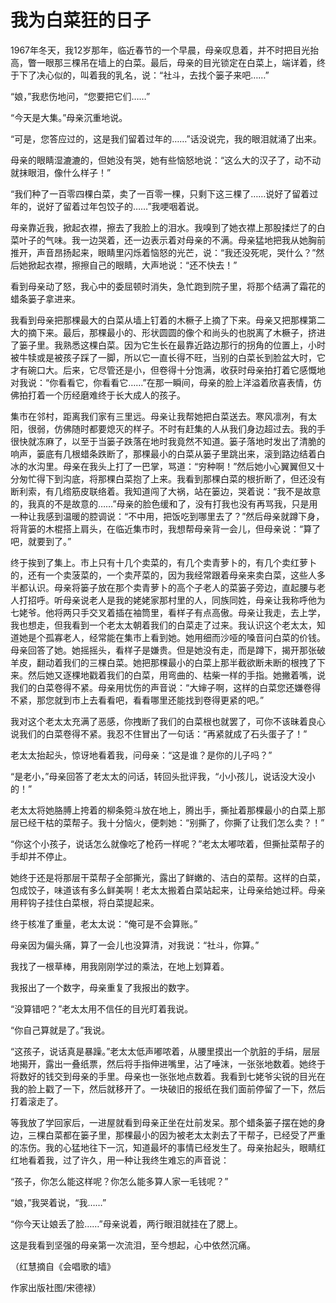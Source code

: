 # 我为白菜狂的日子

1967年冬天，我12岁那年，临近春节的一个早晨，母亲叹息着，并不时把目光抬高，瞥一眼那三棵吊在墙上的白菜。最后，母亲的目光锁定在白菜上，端详着，终于下了决心似的，叫着我的乳名，说：“社斗，去找个篓子来吧……”

“娘，”我悲伤地问，“您要把它们……”

“今天是大集。”母亲沉重地说。

“可是，您答应过的，这是我们留着过年的……”话没说完，我的眼泪就涌了出来。

母亲的眼睛湿漉漉的，但她没有哭，她有些恼怒地说：“这么大的汉子了，动不动就抹眼泪，像什么样子！”

“我们种了一百零四棵白菜，卖了一百零一棵，只剩下这三棵了……说好了留着过年的，说好了留着过年包饺子的……”我哽咽着说。

母亲靠近我，掀起衣襟，擦去了我脸上的泪水。我嗅到了她衣襟上那股揉烂了的白菜叶子的气味。我一边哭着，还一边表示着对母亲的不满。母亲猛地把我从她胸前推开，声音昂扬起来，眼睛里闪烁着恼怒的光芒，说：“我还没死呢，哭什么？”然后她掀起衣襟，擦擦自己的眼睛，大声地说：“还不快去！”

看到母亲动了怒，我心中的委屈顿时消失，急忙跑到院子里，将那个结满了霜花的蜡条篓子拿进来。

我看到母亲把那棵最大的白菜从墙上钉着的木橛子上摘了下来。母亲又把那棵第二大的摘下来。最后，那棵最小的、形状圆圆的像个和尚头的也脱离了木橛子，挤进了篓子里。我熟悉这棵白菜。因为它生长在最靠近路边那行的拐角的位置上，小时被牛犊或是被孩子踩了一脚，所以它一直长得不旺，当别的白菜长到脸盆大时，它才有碗口大。后来，它尽管还是小，但卷得十分饱满，收获时母亲拍打着它感慨地对我说：“你看看它，你看看它……”在那一瞬间，母亲的脸上洋溢着欣喜表情，仿佛拍打着一个历经磨难终于长大成人的孩子。

集市在邻村，距离我们家有三里远。母亲让我帮她把白菜送去。寒风凛冽，有太阳，很弱，仿佛随时都要熄灭的样子。不时有赶集的人从我们身边超过去。我的手很快就冻麻了，以至于当篓子跌落在地时我竟然不知道。篓子落地时发出了清脆的响声，篓底有几根蜡条跌断了，那棵最小的白菜从篓子里跳出来，滚到路边结着白冰的水沟里。母亲在我头上打了一巴掌，骂道：“穷种啊！”然后她小心翼翼但又十分匆忙得下到沟底，将那棵白菜抱了上来。我看到那棵白菜的根折断了，但还没有断利索，有几绺筋皮联络着。我知道闯了大祸，站在篓边，哭着说：“我不是故意的，我真的不是故意的……”母亲的脸色缓和了，没有打我也没有再骂我，只是用一种让我感到温暖的腔调说：“不中用，把饭吃到哪里去了？”然后母亲就蹲下身，将背篓的木棍搭上肩头，在临近集市时，我想帮母亲背一会儿，但母亲说：“算了吧，就要到了。”

终于挨到了集上。市上只有十几个卖菜的，有几个卖青萝卜的，有几个卖红萝卜的，还有一个卖菠菜的，一个卖芹菜的，因为我经常跟着母亲来卖白菜，这些人多半都认识。母亲将篓子放在那个卖青萝卜的高个子老人的菜篓子旁边，直起腰与老人打招呼。听母亲说老人是我的姥姥家那村里的人，同族同姓，母亲让我称呼他为七姥爷。他将两只手交叉着插在袖筒里，看样子有点高傲。母亲让我走，去上学，我也想走，但我看到一个老太太朝着我们的白菜走了过来。我认识这个老太太，知道她是个孤寡老人，经常能在集市上看到她。她用细而沙哑的嗓音问白菜的价钱。母亲回答了她。她摇摇头，看样子是嫌贵。但是她没有走，而是蹲下，揭开那张破羊皮，翻动着我们的三棵白菜。她把那棵最小的白菜上那半截欲断未断的根拽了下来。然后她又逐棵地戳着我们的白菜，用弯曲的、枯柴一样的手指。她撇着嘴，说我们的白菜卷得不紧。母亲用忧伤的声音说：“大婶子啊，这样的白菜您还嫌卷得不紧，那您就到市上去看看吧，看看哪里还能找到卷得更紧的吧。”

我对这个老太太充满了恶感，你拽断了我们的白菜根也就罢了，可你不该昧着良心说我们的白菜卷得不紧。我忍不住冒出了一句话：“再紧就成了石头蛋子了！”

老太太抬起头，惊讶地看着我，问母亲：“这是谁？是你的儿子吗？”

“是老小，”母亲回答了老太太的问话，转回头批评我，“小小孩儿，说话没大没小的！”

老太太将她胳膊上挎着的柳条箢斗放在地上，腾出手，撕扯着那棵最小的白菜上那层已经干枯的菜帮子。我十分恼火，便刺她：“别撕了，你撕了让我们怎么卖？！”

“你这个小孩子，说话怎么就像吃了枪药一样呢？”老太太嘟哝着，但撕扯菜帮子的手却并不停止。

她终于还是将那层干菜帮子全部撕光，露出了鲜嫩的、洁白的菜帮。这样的白菜，包成饺子，味道该有多么鲜美啊！老太太搬着白菜站起来，让母亲给她过秤。母亲用秤钩子挂住白菜根，将白菜提起来。

终于核准了重量，老太太说：“俺可是不会算账。”

母亲因为偏头痛，算了一会儿也没算清，对我说：“社斗，你算。”

我找了一根草棒，用我刚刚学过的乘法，在地上划算着。

我报出了一个数字，母亲重复了我报出的数字。

“没算错吧？”老太太用不信任的目光盯着我说。

“你自己算就是了。”我说。

“这孩子，说话真是暴躁。”老太太低声嘟哝着，从腰里摸出一个肮脏的手绢，层层地揭开，露出一叠纸票，然后将手指伸进嘴里，沾了唾沫，一张张地数着。她终于将数好的钱交到母亲的手里。母亲也一张张地点数着。我看到七姥爷尖锐的目光在我的脸上戳了一下，然后就移开了。一块破旧的报纸在我们面前停留了一下，然后打着滚走了。

等我放了学回家后，一进屋就看到母亲正坐在灶前发呆。那个蜡条篓子摆在她的身边，三棵白菜都在篓子里，那棵最小的因为被老太太剥去了干帮子，已经受了严重的冻伤。我的心猛地往下一沉，知道最坏的事情已经发生了。母亲抬起头，眼睛红红地看着我，过了许久，用一种让我终生难忘的声音说：

“孩子，你怎么能这样呢？你怎么能多算人家一毛钱呢？”

“娘，”我哭着说，“我……”

“你今天让娘丢了脸……”母亲说着，两行眼泪就挂在了腮上。

这是我看到坚强的母亲第一次流泪，至今想起，心中依然沉痛。

（红慧摘自《会唱歌的墙》

作家出版社图/宋德禄）